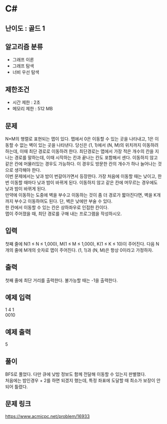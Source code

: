 # C#

## 난이도 : 골드 1

## 알고리즘 분류
  - 그래프 이론
  - 그래프 탐색
  - 너비 우선 탐색

## 제한조건
  - 시간 제한 : 2초
  - 메모리 제한 : 512 MB

## 문제
N×M의 행렬로 표현되는 맵이 있다. 맵에서 0은 이동할 수 있는 곳을 나타내고, 1은 이동할 수 없는 벽이 있는 곳을 나타낸다. 당신은 (1, 1)에서 (N, M)의 위치까지 이동하려 하는데, 이때 최단 경로로 이동하려 한다. 최단경로는 맵에서 가장 적은 개수의 칸을 지나는 경로를 말하는데, 이때 시작하는 칸과 끝나는 칸도 포함해서 센다. 이동하지 않고 같은 칸에 머물러있는 경우도 가능하다. 이 경우도 방문한 칸의 개수가 하나 늘어나는 것으로 생각해야 한다.<br/>
이번 문제에서는 낮과 밤이 번갈아가면서 등장한다. 가장 처음에 이동할 때는 낮이고, 한 번 이동할 때마다 낮과 밤이 바뀌게 된다. 이동하지 않고 같은 칸에 머무르는 경우에도 낮과 밤이 바뀌게 된다.<br/>
만약에 이동하는 도중에 벽을 부수고 이동하는 것이 좀 더 경로가 짧아진다면, 벽을 K개 까지 부수고 이동하여도 된다. 단, 벽은 낮에만 부술 수 있다.<br/>
한 칸에서 이동할 수 있는 칸은 상하좌우로 인접한 칸이다.<br/>
맵이 주어졌을 때, 최단 경로를 구해 내는 프로그램을 작성하시오.<br/>

## 입력
첫째 줄에 N(1 ≤ N ≤ 1,000), M(1 ≤ M ≤ 1,000), K(1 ≤ K ≤ 10)이 주어진다. 다음 N개의 줄에 M개의 숫자로 맵이 주어진다. (1, 1)과 (N, M)은 항상 0이라고 가정하자.<br/>

## 출력
첫째 줄에 최단 거리를 출력한다. 불가능할 때는 -1을 출력한다.<br/>

## 예제 입력
1 4 1<br/>
0010<br/>

## 예제 출력
5<br/>

## 풀이
BFS로 풀었다. 다만 큐에 낮밤 정보도 함께 전달해 이동할 수 있는지 판별했다.<br/>
처음에는 밤인경우 + 2를 하면 되겠지 했는데, 특정 좌표에 도달할 때 최소가 보장이 안되어 틀렸다.<br/>

## 문제 링크
https://www.acmicpc.net/problem/16933